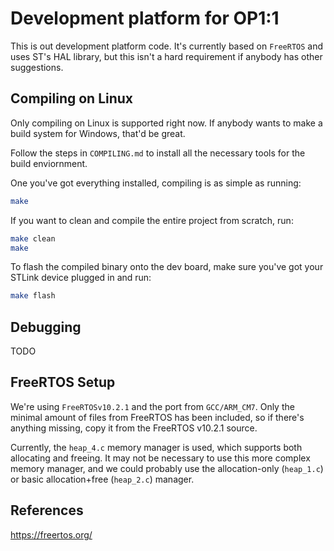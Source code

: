 Development platform for OP1:1
==============================

This is out development platform code. It's currently based on `FreeRTOS` and uses ST's HAL library, but this isn't a hard requirement if anybody has other suggestions.

Compiling on Linux
------------------

Only compiling on Linux is supported right now. If anybody wants to make a build system for Windows, that'd be great.

Follow the steps in `COMPILING.md` to install all the necessary tools for the build enviornment.

One you've got everything installed, compiling is as simple as running:
```sh
make
```

If you want to clean and compile the entire project from scratch, run:
```sh
make clean
make
```

To flash the compiled binary onto the dev board, make sure you've got your STLink device plugged in and run:
```sh
make flash
```

Debugging
---------

TODO

FreeRTOS Setup
--------------

We're using `FreeRTOSv10.2.1` and the port from `GCC/ARM_CM7`. Only the minimal amount of files from FreeRTOS has been included, so if there's anything missing, copy it from the FreeRTOS v10.2.1 source.

Currently, the `heap_4.c` memory manager is used, which supports both allocating and freeing. It may not be necessary to use this more complex memory manager, and we could probably use the allocation-only (`heap_1.c`) or basic allocation+free (`heap_2.c`) manager.

References
----------

https://freertos.org/
